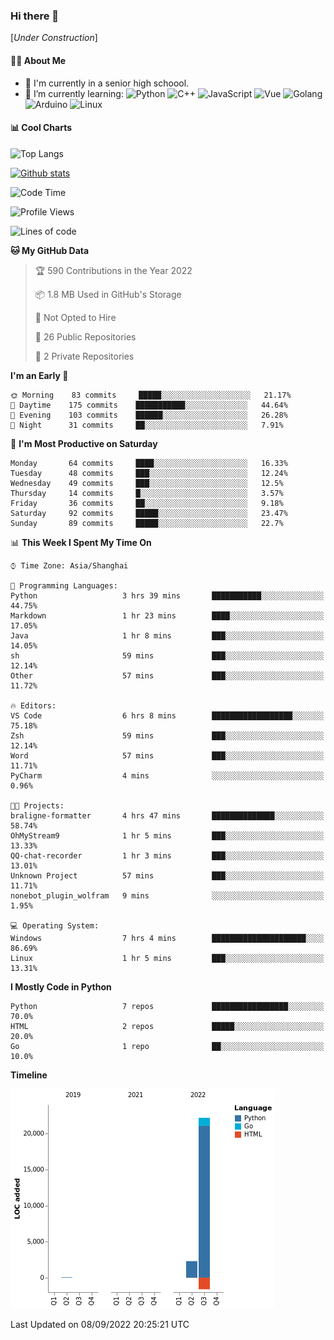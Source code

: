 ### Hi there 👋

\[*Under Construction*\]

<!--
**NoNormalCreeper/NoNormalCreeper** is a ✨ _special_ ✨ repository because its `README.md` (this file) appears on your GitHub profile.

Here are some ideas to get you started:

- 🔭 I’m currently working on ...
- 🌱 I’m currently learning ...
- 👯 I’m looking to collaborate on ...
- 🤔 I’m looking for help with ...
- 💬 Ask me about ...
- 📫 How to reach me: ...
- 😄 Pronouns: ...
- ⚡ Fun fact: ...
-->

#### 👩‍💻 About Me

- 🏫 I'm currently in a senior high schoool.
- 🌱 I’m currently learning: 
![Python](https://img.shields.io/badge/-Python-blue?style=flat-square&logo=Python&logoColor=fff)
![C++](https://img.shields.io/badge/-C%2B%2B-00599C?style=flat-square&logo=C%2B%2B&logoColor=fff)
![JavaScript](https://img.shields.io/badge/-JavaScript-ffca18?style=flat-square&logo=JavaScript&logoColor=fff)
![Vue](https://img.shields.io/badge/-Vue-4FC08D?style=flat-square&logo=Vue.js&logoColor=fff)
![Golang](https://img.shields.io/badge/-Go-007d9c?style=flat-square&logo=Go&logoColor=fff)
![Arduino](https://img.shields.io/badge/-Arduino-00979D?style=flat-square&logo=Arduino&logoColor=fff)
![Linux](https://img.shields.io/badge/-Linux-FCC624?style=flat-square&logo=Linux&logoColor=fff)

#### 📊 Cool Charts

![Top Langs](https://github-readme-stats.vercel.app/api/top-langs/?username=NoNormalCreeper&layout=compact)

[![Github stats](https://github-readme-stats.vercel.app/api?username=NoNormalCreeper&show_icons=true)](https://github.com/anuraghazra/github-readme-stats)

<!--START_SECTION:waka-->
![Code Time](http://img.shields.io/badge/Code%20Time-86%20hrs%2038%20mins-blue)

![Profile Views](http://img.shields.io/badge/Profile%20Views-4-blue)

![Lines of code](https://img.shields.io/badge/From%20Hello%20World%20I%27ve%20Written-23%20Thousand%20lines%20of%20code-blue)

**🐱 My GitHub Data** 

> 🏆 590 Contributions in the Year 2022
 > 
> 📦 1.8 MB Used in GitHub's Storage 
 > 
> 🚫 Not Opted to Hire
 > 
> 📜 26 Public Repositories 
 > 
> 🔑 2 Private Repositories  
 > 
**I'm an Early 🐤** 

```text
🌞 Morning    83 commits     █████░░░░░░░░░░░░░░░░░░░░   21.17% 
🌆 Daytime    175 commits    ███████████░░░░░░░░░░░░░░   44.64% 
🌃 Evening    103 commits    ██████░░░░░░░░░░░░░░░░░░░   26.28% 
🌙 Night      31 commits     ██░░░░░░░░░░░░░░░░░░░░░░░   7.91%

```
📅 **I'm Most Productive on Saturday** 

```text
Monday       64 commits     ████░░░░░░░░░░░░░░░░░░░░░   16.33% 
Tuesday      48 commits     ███░░░░░░░░░░░░░░░░░░░░░░   12.24% 
Wednesday    49 commits     ███░░░░░░░░░░░░░░░░░░░░░░   12.5% 
Thursday     14 commits     █░░░░░░░░░░░░░░░░░░░░░░░░   3.57% 
Friday       36 commits     ██░░░░░░░░░░░░░░░░░░░░░░░   9.18% 
Saturday     92 commits     █████░░░░░░░░░░░░░░░░░░░░   23.47% 
Sunday       89 commits     █████░░░░░░░░░░░░░░░░░░░░   22.7%

```


📊 **This Week I Spent My Time On** 

```text
⌚︎ Time Zone: Asia/Shanghai

💬 Programming Languages: 
Python                   3 hrs 39 mins       ███████████░░░░░░░░░░░░░░   44.75% 
Markdown                 1 hr 23 mins        ████░░░░░░░░░░░░░░░░░░░░░   17.05% 
Java                     1 hr 8 mins         ███░░░░░░░░░░░░░░░░░░░░░░   14.05% 
sh                       59 mins             ███░░░░░░░░░░░░░░░░░░░░░░   12.14% 
Other                    57 mins             ███░░░░░░░░░░░░░░░░░░░░░░   11.72%

🔥 Editors: 
VS Code                  6 hrs 8 mins        ██████████████████░░░░░░░   75.18% 
Zsh                      59 mins             ███░░░░░░░░░░░░░░░░░░░░░░   12.14% 
Word                     57 mins             ███░░░░░░░░░░░░░░░░░░░░░░   11.71% 
PyCharm                  4 mins              ░░░░░░░░░░░░░░░░░░░░░░░░░   0.96%

🐱‍💻 Projects: 
braligne-formatter       4 hrs 47 mins       ██████████████░░░░░░░░░░░   58.74% 
OhMyStream9              1 hr 5 mins         ███░░░░░░░░░░░░░░░░░░░░░░   13.33% 
QQ-chat-recorder         1 hr 3 mins         ███░░░░░░░░░░░░░░░░░░░░░░   13.01% 
Unknown Project          57 mins             ███░░░░░░░░░░░░░░░░░░░░░░   11.71% 
nonebot_plugin_wolfram   9 mins              ░░░░░░░░░░░░░░░░░░░░░░░░░   1.95%

💻 Operating System: 
Windows                  7 hrs 4 mins        █████████████████████░░░░   86.69% 
Linux                    1 hr 5 mins         ███░░░░░░░░░░░░░░░░░░░░░░   13.31%

```

**I Mostly Code in Python** 

```text
Python                   7 repos             █████████████████░░░░░░░░   70.0% 
HTML                     2 repos             █████░░░░░░░░░░░░░░░░░░░░   20.0% 
Go                       1 repo              ██░░░░░░░░░░░░░░░░░░░░░░░   10.0%

```


**Timeline**

![Chart not found](https://raw.githubusercontent.com/NoNormalCreeper/NoNormalCreeper/main/charts/bar_graph.png) 


 Last Updated on 08/09/2022 20:25:21 UTC
<!--END_SECTION:waka-->

